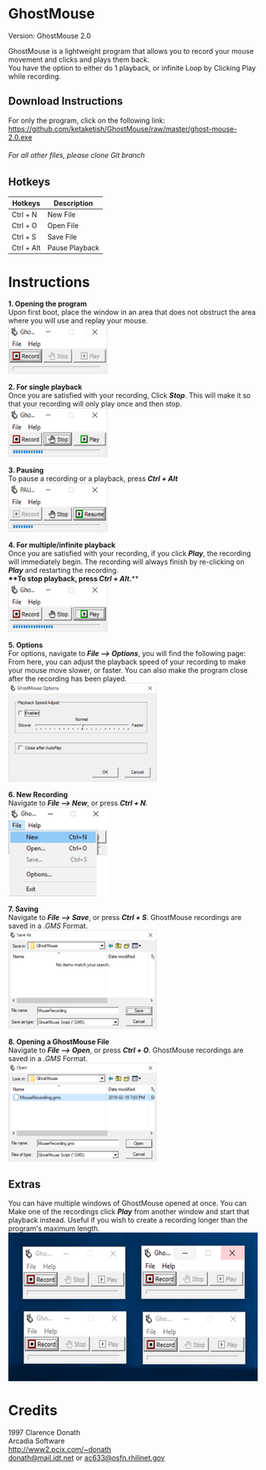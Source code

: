 GhostMouse
========
Version: GhostMouse 2.0<br/>

GhostMouse is a lightweight program that allows you to record your mouse movement and clicks and plays them back.<br/>
You have the option to either do 1 playback, or infinite Loop by Clicking Play while recording.

## Download Instructions
For only the program, click on the following link:<br/>
https://github.com/ketaketish/GhostMouse/raw/master/ghost-mouse-2.0.exe
###### For all other files, please clone Git branch

 ## Hotkeys
| Hotkeys | Description |
| --- | --- |
| Ctrl + N | New File |
| Ctrl + O | Open File |
| Ctrl + S | Save File |
| Ctrl + Alt | Pause Playback |


# Instructions

**1. Opening the program**
<br/>Upon first boot, place the window in an area that does not obstruct the area where you will use and replay your mouse.
<br/><img src=help/screenshots/firstboot.PNG width="200" height="100">

**2. For single playback**
<br/>Once you are satisfied with your recording, Click **_Stop_**. This will make it so that your recording will only play once and then stop.
<br/><img src=help/screenshots/rec-stop.PNG width="200" height="100">

**3. Pausing**
<br/>To pause a recording or a playback, press **_Ctrl + Alt_**
<br/><img src=help/screenshots/paused.PNG width="200" height="100">

**4. For multiple/infinite playback**
<br/>Once you are satisfied with your recording, if you click **_Play_**, the recording will immediately begin. The recording will always finish by re-clicking on **_Play_** and restarting the recording.
<br/>**\**To stop playback, press _Ctrl + Alt_.**\**
<br/><img src=help/screenshots/rec-play.PNG width="200" height="100">

**5. Options**
<br/>For options, navigate to **_File --> Options_**, you will find the following page:
From here, you can adjust the playback speed of your recording to make your mouse move slower, or faster. You can also make the program close after the recording has been played.
<br/><img src=help/screenshots/options.PNG width="300" height="200">


**6. New Recording**
<br/>Navigate to **_File --> New_**, or press **_Ctrl + N_**.
<br/><img src=help/screenshots/new.PNG width="200" height="180">

**7. Saving**
<br/>Navigate to **_File --> Save_**, or press **_Ctrl + S_**. GhostMouse recordings are saved in a _.GMS_ Format.
<br/><img src=help/screenshots/saving.PNG width="300" height="200">

**8. Opening a GhostMouse File**
<br/>Navigate to **_File --> Open_**, or press **_Ctrl + O_**. GhostMouse recordings are saved in a _.GMS_ Format.
<br/><img src=help/screenshots/open.PNG width="300" height="200">

## Extras
You can have multiple windows of GhostMouse opened at once. You can Make one of the recordings click **_Play_** from another window and start that playback instead. Useful if you wish to create a recording longer than the program's maximum length.
<br/><img src=help/screenshots/multiple.PNG width="600" height="300">

# Credits
1997 Clarence Donath <br/>
Arcadia Software<br/>
http://www2.pcix.com/~donath<br/>
donath@mail.idt.net or ac633@osfn.rhilinet.gov<br/>
